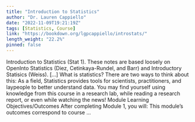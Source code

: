 ```yaml
---
title: "Introduction to Statistics"
author: "Dr. Lauren Cappiello"
date: "2022-11-09T19:21:19Z"
tags: [Statistics, Course]
link: "https://bookdown.org/lgpcappiello/introstats/"
length_weight: "22.2%"
pinned: false
---
```


Introduction to Statistics (Stat 1). These notes are based loosely on OpenInto Statistics (Diez, Cetinkaya-Rundel, and Barr) and Introductory Statisics (Weiss). [...] What is statistics? There are two ways to think about this: As a field, Statistics provides tools for scientists, practitioners, and laypeople to better understand data. You may find yourself using knowledge from this course in a research lab, while reading a research report, or even while watching the news! Module Learning Objectives/Outcomes After completing Module 1, you will: This module’s outcomes correspond to course ...
